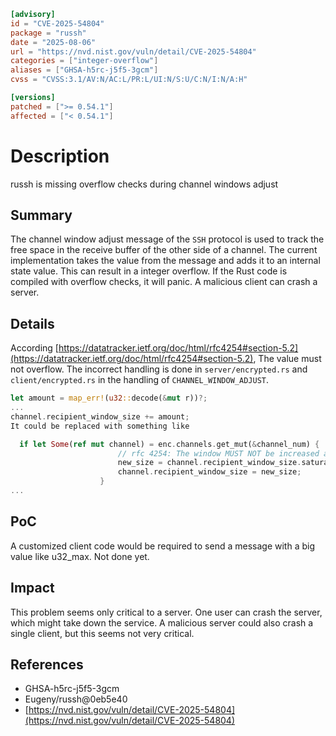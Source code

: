 ```toml
[advisory]
id = "CVE-2025-54804"
package = "russh"
date = "2025-08-06"
url = "https://nvd.nist.gov/vuln/detail/CVE-2025-54804"
categories = ["integer-overflow"]
aliases = ["GHSA-h5rc-j5f5-3gcm"]
cvss = "CVSS:3.1/AV:N/AC:L/PR:L/UI:N/S:U/C:N/I:N/A:H"

[versions]
patched = [">= 0.54.1"]
affected = ["< 0.54.1"]
```

# Description

russh is missing overflow checks during channel windows adjust

## Summary

The channel window adjust message of the `SSH` protocol is used to track the free space in the receive buffer of the other side of a channel. The current implementation takes the value from the message and adds it to an internal state value. This can result in a integer overflow. If the Rust code is compiled with overflow checks, it will panic. A malicious client can crash a server.

## Details

According [https://datatracker.ietf.org/doc/html/rfc4254#section-5.2](https://datatracker.ietf.org/doc/html/rfc4254#section-5.2), The value must not overflow.
The incorrect handling is done in `server/encrypted.rs` and `client/encrypted.rs` in the handling of `CHANNEL_WINDOW_ADJUST`.

```rs
let amount = map_err!(u32::decode(&mut r))?;
...
channel.recipient_window_size += amount;
It could be replaced with something like

  if let Some(ref mut channel) = enc.channels.get_mut(&channel_num) {
                        // rfc 4254: The window MUST NOT be increased above 2^32 - 1 bytes.
                        new_size = channel.recipient_window_size.saturating_add(amount);
                        channel.recipient_window_size = new_size;
                    }
...
```

## PoC
A customized client code would be required to send a message with a big value like u32_max. Not done yet.

## Impact

This problem seems only critical to a server. One user can crash the server, which might take down the service. A malicious server could also crash a single client, but this seems not very critical.

## References

- GHSA-h5rc-j5f5-3gcm
- Eugeny/russh@0eb5e40
- [https://nvd.nist.gov/vuln/detail/CVE-2025-54804](https://nvd.nist.gov/vuln/detail/CVE-2025-54804)